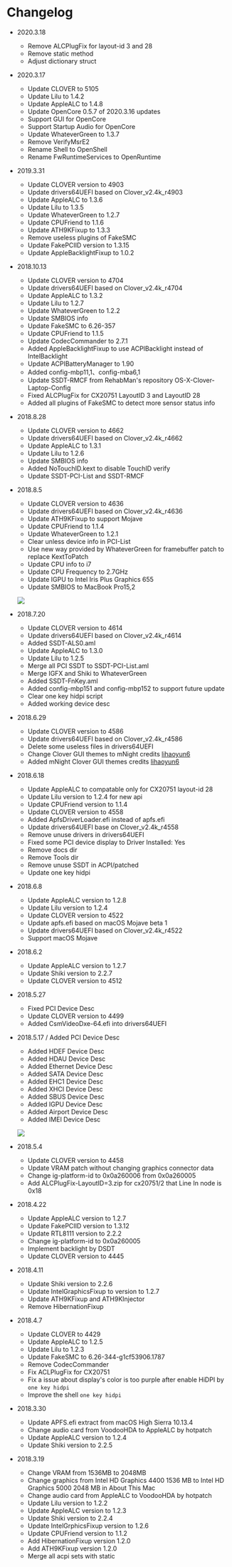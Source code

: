 # Changelog
- 2020.3.18

  - Remove ALCPlugFix for layout-id 3 and 28
  - Remove static method
  - Adjust dictionary struct

- 2020.3.17
  
  - Update CLOVER to 5105
  - Update Lilu to 1.4.2
  - Update AppleALC to 1.4.8
  - Update OpenCore 0.5.7 of 2020.3.16 updates
  - Support GUI for OpenCore
  - Support Startup Audio for OpenCore
  - Update WhateverGreen to 1.3.7
  - Remove VerifyMsrE2
  - Rename Shell to OpenShell
  - Rename FwRuntimeServices to OpenRuntime
  
- 2019.3.31

  - Update CLOVER version to 4903
  - Update drivers64UEFI based on Clover_v2.4k_r4903
  - Update AppleALC to 1.3.6
  - Update Lilu to 1.3.5
  - Update WhateverGreen to 1.2.7
  - Update CPUFriend to 1.1.6
  - Update ATH9KFixup to 1.3.3
  - Remove useless plugins of FakeSMC
  - Update FakePCIID version to 1.3.15
  - Update AppleBacklightFixup to 1.0.2

- 2018.10.13
  - Update CLOVER version to 4704
  - Update drivers64UEFI based on Clover_v2.4k_r4704
  - Update AppleALC to 1.3.2
  - Update Lilu to 1.2.7
  - Update WhateverGreen to 1.2.2
  - Update SMBIOS info
  - Update FakeSMC to 6.26-357
  - Update CPUFriend to 1.1.5
  - Update CodecCommander to 2.7.1
  - Added AppleBacklightFixup to use ACPIBacklight instead of IntelBacklight
  - Update ACPIBatteryManager to 1.90
  - Added config-mbp11,1、config-mba6,1
  - Update SSDT-RMCF from RehabMan's repository OS-X-Clover-Laptop-Config
  - Fixed ALCPlugFix for CX20751 LayoutID 3 and LayoutID 28
  - Added all plugins of FakeSMC to detect more sensor status info

- 2018.8.28
  - Update CLOVER version to 4662
  - Update drivers64UEFI based on Clover_v2.4k_r4662
  - Update AppleALC to 1.3.1
  - Update Lilu to 1.2.6
  - Update SMBIOS info
  - Added NoTouchID.kext to disable TouchID verify
  - Update SSDT-PCI-List and SSDT-RMCF

- 2018.8.5
  - Update CLOVER version to 4636
  - Update drivers64UEFI based on Clover_v2.4k_r4636
  - Update ATH9KFixup to support Mojave
  - Update CPUFriend to 1.1.4
  - Update WhateverGreen to 1.2.1
  - Clear unless device info in PCI-List
  - Use new way provided by WhateverGreen for framebuffer patch to replace KextToPatch
  - Update CPU info to i7
  - Update CPU Frequency to 2.7GHz
  - Update IGPU to Intel Iris Plus Graphics 655
  - Update SMBIOS to MacBook Pro15,2

  ![](https://raw.githubusercontent.com/athlonreg/BlogImages/master/Images/60/8d18a5fd6a30ada82cad14044f33df.jpg)

- 2018.7.20
  - Update CLOVER version to 4614
  - Update drivers64UEFI based on Clover_v2.4k_r4614
  - Added SSDT-ALS0.aml
  - Update AppleALC to 1.3.0
  - Update Lilu to 1.2.5
  - Merge all PCI SSDT to SSDT-PCI-List.aml
  - Merge IGFX and Shiki to WhateverGreen
  - Added SSDT-FnKey.aml
  - Added config-mbp151 and config-mbp152 to support future update
  - Clear one key hidpi script
  - Added working device desc

- 2018.6.29
  - Update CLOVER version to 4586
  - Update drivers64UEFI based on Clover_v2.4k_r4586
  - Delete some useless files in drivers64UEFI
  - Change Clover GUI themes to mNight credits [lihaoyun6](https://github.com/lihaoyun6)
  - Added mNight Clover GUI themes credits [lihaoyun6](https://github.com/lihaoyun6)

- 2018.6.18
  - Update AppleALC to compatable only for CX20751 layout-id 28
  - Update Lilu version to 1.2.4 for new api
  - Update CPUFriend version to 1.1.4
  - Update CLOVER version to 4558
  - Added ApfsDriverLoader.efi instead of apfs.efi
  - Update drivers64UEFI base on Clover_v2.4k_r4558
  - Remove unuse drivers in drivers64UEFI
  - Fixed some PCI device display to Driver Installed: Yes
  - Remove docs dir
  - Remove Tools dir
  - Remove unuse SSDT in ACPI/patched
  - Update one key hidpi

- 2018.6.8
  - Update AppleALC version to 1.2.8
  - Update Lilu version to 1.2.4
  - Update CLOVER version to 4522
  - Update apfs.efi based on macOS Mojave beta 1
  - Update drivers64UEFI based on Clover_v2.4k_r4522
  - Support macOS Mojave

- 2018.6.2
  - Update AppleALC version to 1.2.7
  - Update Shiki version to 2.2.7
  - Update CLOVER version to 4512 

- 2018.5.27
  - Fixed PCI Device Desc 
  - Update CLOVER version to 4499 
  - Added CsmVideoDxe-64.efi into drivers64UEFI 

- 2018.5.17 / Added PCI Device Desc 
  - Added HDEF Device Desc 
  - Added HDAU Device Desc 
  - Added Ethernet Device Desc 
  - Added SATA Device Desc 
  - Added EHC1 Device Desc 
  - Added XHCI Device Desc 
  - Added SBUS Device Desc 
  - Added IGPU Device Desc 
  - Added Airport Device Desc 
  - Added IMEI Device Desc 

  ![](http://ovefvi4g3.bkt.clouddn.com/15265693466666.jpg)

- 2018.5.4
  - Update CLOVER version to 4458
  - Update VRAM patch without changing graphics connector data
  - Change ig-platform-id to 0x0a260006 from 0x0a260005
  - Add ALCPlugFix-LayoutID=3.zip for cx20751/2 that Line In node is 0x18 

- 2018.4.22
  - Update AppleALC version to 1.2.7
  - Update FakePCIID version to 1.3.12
  - Update RTL8111 version to 2.2.2
  - Change ig-platform-id to 0x0a260005
  - Implement backlight by DSDT
  - Update CLOVER version to 4445

- 2018.4.11
  - Update Shiki version to 2.2.6
  - Update IntelGraphicsFixup to version to 1.2.7
  - Update ATH9KFixup and ATH9KInjector
  - Remove HibernationFixup 

- 2018.4.7
  - Update CLOVER to 4429
  - Update AppleALC to 1.2.5
  - Update Lilu to 1.2.3
  - Update FakeSMC to 6.26-344-g1cf53906.1787
  - Remove CodecCommander
  - Fix ACLPlugFix for CX20751
  - Fix a issue about display's color is too purple after enable HiDPI by `one key hidpi`
  - Improve the shell `one key hidpi`

- 2018.3.30
  - Update APFS.efi extract from macOS High Sierra 10.13.4
  - Change audio card from VoodooHDA to AppleALC by hotpatch
  - Update AppleALC version to 1.2.4
  - Update Shiki version to 2.2.5

- 2018.3.19
  - Change VRAM from 1536MB to 2048MB
  - Change graphics from Intel HD Graphics 4400 1536 MB to Intel HD Graphics 5000 2048 MB in About This Mac
  - Change audio card from AppleALC to VoodooHDA by hotpatch
  - Update Lilu version to 1.2.2
  - Update AppleALC version to 1.2.3
  - Update Shiki version to 2.2.4
  - Update IntelGrphicsFixup version to 1.2.6
  - Update CPUFriend version to 1.1.2
  - Add HibernationFixup version 1.2.0
  - Add ATH9KFixup version 1.2.0
  - Merge all acpi sets with static


